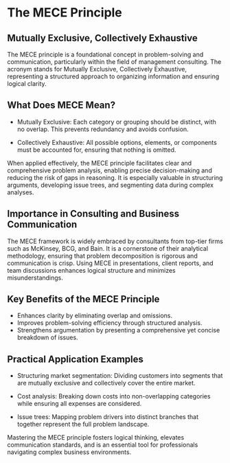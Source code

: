 # The MECE Principle

## Mutually Exclusive, Collectively Exhaustive

<p> The MECE principle is a foundational concept in problem-solving and communication, particularly within the field of management consulting. The acronym stands for Mutually Exclusive, Collectively Exhaustive, representing a structured approach to organizing information and ensuring logical clarity.
</p>

## What Does MECE Mean?

* Mutually Exclusive: Each category or grouping should be distinct, with no overlap. This prevents redundancy and avoids confusion.

* Collectively Exhaustive: All possible options, elements, or components must be accounted for, ensuring that nothing is omitted.

<p>When applied effectively, the MECE principle facilitates clear and comprehensive problem analysis, enabling precise decision-making and reducing the risk of gaps in reasoning. It is especially valuable in structuring arguments, developing issue trees, and segmenting data during complex analyses.</p>

## Importance in Consulting and Business Communication

<p>The MECE framework is widely embraced by consultants from top-tier firms such as McKinsey, BCG, and Bain. It is a cornerstone of their analytical methodology, ensuring that problem decomposition is rigorous and communication is crisp. Using MECE in presentations, client reports, and team discussions enhances logical structure and minimizes misunderstandings.
</p>

## Key Benefits of the MECE Principle

* Enhances clarity by eliminating overlap and omissions.
* Improves problem-solving efficiency through structured analysis.
* Strengthens argumentation by presenting a comprehensive yet concise breakdown of issues.

## Practical Application Examples

* Structuring market segmentation: Dividing customers into segments that are mutually exclusive and collectively cover the entire market.

* Cost analysis: Breaking down costs into non-overlapping categories while ensuring all expenses are considered.

* Issue trees: Mapping problem drivers into distinct branches that together represent the full problem landscape.

<p>Mastering the MECE principle fosters logical thinking, elevates communication standards, and is an essential tool for professionals navigating complex business environments.
</p>